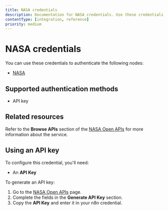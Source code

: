 ```yaml
---
title: NASA credentials
description: Documentation for NASA credentials. Use these credentials to authenticate NASA in n8n, a workflow automation platform.
contentType: [integration, reference]
priority: medium
---
```


# NASA credentials

You can use these credentials to authenticate the following nodes:

- [NASA](/integrations/builtin/app-nodes/n8n-nodes-base.nasa.md)

## Supported authentication methods

- API key

## Related resources

Refer to the **Browse APIs** section of the [NASA Open APIs](https://api.nasa.gov/) for more information about the service.

## Using an API key

To configure this credential, you'll need:

- An **API Key**

To generate an API key:

1. Go to the [NASA Open APIs](https://api.nasa.gov/) page.
2. Complete the fields in the **Generate API Key** section.
3. Copy the **API Key** and enter it in your n8n credential.
